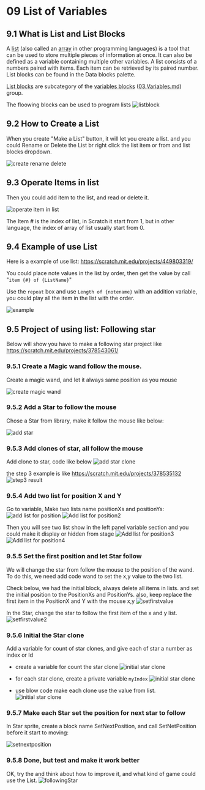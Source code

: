 # 09 List of Variables

## 9.1  What is List and List Blocks

A [list](https://en.scratch-wiki.info/wiki/List) (also called an [array](https://en.scratch-wiki.info/wiki/Array) in other programming languages) is a tool that can be used to store multiple pieces of information at once. It can also be defined as a variable containing multiple other variables. A list consists of a numbers paired with items. Each item can be retrieved by its paired number. List blocks can be found in the Data blocks palette.

[List blocks](https://en.scratch-wiki.info/wiki/List_Blocks) are subcategory of the [variables blocks](https://en.scratch-wiki.info/wiki/Variables_Blocks) ([03.Variables.md](03.Variables.md)) group.

The floowing blocks can be used to program lists
![listblock](09_ListBlocks.png)

## 9.2 How to Create a List

When you create "Make a List" button, it will let you create a list. and you could Rename or Delete the List br right click the list item or from and list blocks dropdown.

![create rename delete](09_create_rename_Delete_List.png)

## 9.3 Operate Items in list

Then you could add item to the list, and read or delete it.

![operate item in list](09_operateItemInList.png)

The Item # is the index of list, in Scratch it start from 1, but in other language, the index of array of list usually start from 0.

## 9.4 Example of use List

Here is a example of use list: <https://scratch.mit.edu/projects/449803319/>

You could place note values in the list by order, then get the value by call "`item {#} of {ListName}`"

Use the `repeat` box and use `Length of {notename}` with an addition variable, you could play all the item in the list with the order.

![example](09_exampleOfUseList.png)

## 9.5 Project of using list: Following star

Below will show you have to make a following star project like <https://scratch.mit.edu/projects/378543061/>

### 9.5.1 Create a Magic wand follow the mouse.

Create a magic wand, and let it always same position as you mouse

![create magic wand](./09.5.1_createMageicWand.png)

### 9.5.2  Add a Star to follow the mouse

Chose a Star from library, make it follow the mouse like below:

![add star](./09.5.2_AddStarFollowMouse.png)

### 9.5.3 Add clones of star, all follow the mouse

Add clone to star, code like below
![add star clone](./09.5.3_AddStarClone.png)

the step 3 example is like <https://scratch.mit.edu/projects/378535132>
![step3 result](./09.5.3_setp3_result.png)

### 9.5.4 Add two list for position X and Y

Go to variable, Make two lists name positionXs and positionYs:
![add list for position](09.5.4_AddListForPosition.png)
![Add list for position2](09.5.4_AddListForPosition2.png)

Then you will see two list show in the left panel variable section and you could make it display or hidden from stage
![Add list for position3](09.5.4_AddListForPosition3.png)
![Add list for position4](09.5.4_AddListForPosition4.png)

### 9.5.5 Set the first position and let Star follow

We will change the star from follow the mouse to the position of the wand. To do this, we need add code wand to set the x,y value to the two list.

Check below, we had the initial block, always delete all items in lists. and set the initial position to the PositionXs and PositionYs.
also, keep replace the first item in the PositionX and Y with the mouse x,y
![setfirstvalue](09.5.5_SetTheFirstPosition.png)

In the Star,  change the star to follow the first item of the x and y list.
![setfirstvalue2](09.5.5_SetTheFirstPosition2.png)

### 9.5.6 Initial the Star clone

Add a variable for count of star clones, and give each of star a number as index or Id

- create a variable for count the star clone
![initial star clone](09.5.6_InitialTheStarClone1.png)

- for each star clone, create a private variable `myIndex` 
![initial star clone](09.5.6_InitialTheStarClone2.png)

- use blow code make each clone use the value from list.
![initial star clone](09.5.6_InitialTheStarClone3.png)

### 9.5.7 Make each Star set the position for next star to follow

In Star sprite, create a block name SetNextPosition, and call SetNetPosition before it start to moving:

![setnextposition](09.5.7_SetNetPostionIntheStar.png)

### 9.5.8 Done, but test and make it work better

OK, try the and think about how to improve it, and what kind of game could use the List.
![followingStar](09.5.8_StarFollowing.png)